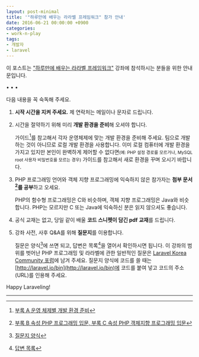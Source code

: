 ```yaml
---
layout: post-minimal
title: '"하루만에 배우는 라라벨 프레임워크" 참가 안내' 
date: 2016-06-21 00:00:00 +0900
categories:
- work-n-play
tags:
- 개발자
- laravel
---
```


이 포스트는 ["하루만에 배우는 라라벨 프레임워크"](https://www.facebook.com/groups/codingeverybody/permalink/1232487436791790) 강좌에 참석하시는 분들을 위한 안내문입니다. 

<!--more-->
<div class="spacer">• • •</div>

다음 내용을 꼭 숙독해 주세요.  

<div class="spacer"></div>

1.  **시작 시간을 지켜 주세요.** 제 연락처는 메일이나 문자로 드립니다.

2.  시간을 절약하기 위해 미리 **개발 환경을 준비**해 오셔야 합니다. 

    가이드[^1]를 참고해서 각자 운영체제에 맞는 개발 환경을 준비해 주세요. 팀으로 개발하는 것이 아니므로 로컬 개발 환경을 사용합니다. 이미 로컬 컴퓨터에 개발 환경을 가지고 있지만 본인이 완벽하게 제어할 수 없다면<small>(예: PHP 설정 경로를 모르거나, MySQL root 사용자 비밀번호를 모르는 경우)</small> 가이드를 참고해서 새로 환경을 꾸며 오시기 바랍니다.

3.  PHP 프로그래밍 언어와 객체 지향 프로그래밍에 익숙하지 않은 참가자는 **첨부 문서[^2]를 공부**하고 오세요. 

    PHP의 함수형 프로그래밍은 C와 비슷하며, 객체 지향 프로그래밍은 Java와 비슷합니다. PHP는 모르지만 C 또는 Java에 익숙하신 분은 읽지 않으셔도 좋습니다.

4.  공식 교재는 없고, 당일 같이 배울 **코드 스니펫이 담긴 pdf 교재**를 드립니다. 

5.  강좌 사전, 사후 Q&A를 위해 **질문지**를 이용합니다. 

    질문은 양식[^3]에 쓰면 되고, 답변은 목록[^4]을 열어서 확인하시면 됩니다. 이 강좌의 범위를 벗어난 PHP 프로그래밍 및 라라벨에 관한 일반적인 질문은 [Laravel Korea Community 포럼](https://laravel.kr/forum)에 남겨 주세요. 질문지 양식에 코드를 쓸 때는 [http://laravel.io/bin](http://laravel.io/bin)에 코드를 붙여 넣고 코드의 주소(URL)를 인용해 주세요.

<div class="spacer"></div>

Happy Laraveling!

---

[^1]: [부록 A 운영 체제별 개발 환경 준비](/files/l5book_appendixA_env.pdf)

[^2]: [부록 B 속성 PHP 프로그래밍 입문, 부록 C 속성 PHP 객체지향 프로그래밍 입문](/files/l5book_appendixBC_syntax.pdf)

[^3]: [질문지 양식](https://docs.google.com/forms/d/1K20PmriOaAI67KNFAWQaGkJAjLyYOzII3gloWQreLy0/viewform)

[^4]: [답변 목록](https://docs.google.com/spreadsheets/d/1yeDZaIKyo2zZB4MFgkZ2fp7-rIhFzqn8rj_Spg5nhos/edit?usp=sharing)
